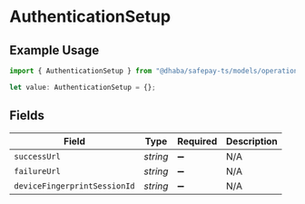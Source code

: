 # AuthenticationSetup

## Example Usage

```typescript
import { AuthenticationSetup } from "@dhaba/safepay-ts/models/operations";

let value: AuthenticationSetup = {};
```

## Fields

| Field                        | Type                         | Required                     | Description                  |
| ---------------------------- | ---------------------------- | ---------------------------- | ---------------------------- |
| `successUrl`                 | *string*                     | :heavy_minus_sign:           | N/A                          |
| `failureUrl`                 | *string*                     | :heavy_minus_sign:           | N/A                          |
| `deviceFingerprintSessionId` | *string*                     | :heavy_minus_sign:           | N/A                          |